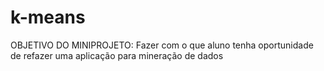 # k-means
OBJETIVO DO MINIPROJETO: Fazer com o que aluno tenha oportunidade de refazer uma aplicação para mineração de dados
